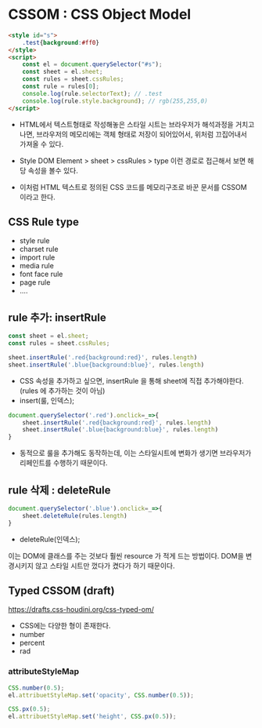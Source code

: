 # CSSOM : CSS Object Model

```html
<style id="s">
    .test{background:#ff0}
</style>
<script>
    const el = document.querySelector("#s");
    const sheet = el.sheet;
    const rules = sheet.cssRules;
    const rule = rules[0];
    console.log(rule.selectorText); // .test
    console.log(rule.style.background); // rgb(255,255,0)
</script>
```

- HTML에서 텍스트형태로 작성해놓은 스타일 시트는 브라우저가 해석과정을 거치고 나면, 브라우저의 메모리에는 객체 형태로 저장이 되어있어서, 위처럼 끄집어내서 가져올 수 있다. 

- Style DOM Element > sheet > cssRules > type 이런 경로로 접근해서 보면 해당 속성을 볼수 있다. 
- 이처럼 HTML 텍스트로 정의된 CSS 코드를 메모리구조로 바꾼 문서를 CSSOM 이라고 한다.



## CSS Rule type

- style rule
- charset rule
- import rule
- media rule
- font face rule
- page rule
- ....



## rule 추가:  insertRule

```javascript
const sheet = el.sheet;
const rules = sheet.cssRules;

sheet.insertRule('.red{background:red}', rules.length)
sheet.insertRule('.blue{background:blue}', rules.length)
```

- CSS 속성을 추가하고 싶으면, insertRule 을 통해 sheet에 직접 추가해야한다. (rules 에 추가하는 것이 아님)
- insert(룰, 인덱스);

```javascript
document.querySelector('.red').onclick=_=>{
    sheet.insertRule('.red{background:red}', rules.length)
    sheet.insertRule('.blue{background:blue}', rules.length)	
}
```

- 동적으로 룰을 추가해도 동작하는데, 이는 스타일시트에 변화가 생기면 브라우저가 리페인트를 수행하기 때문이다. 

## rule 삭제 :  deleteRule

```javascript
document.querySelector('.blue').onclick=_=>{
    sheet.deleteRule(rules.length)
}
```

- deleteRule(인덱스);



이는 DOM에 클래스를 주는 것보다 훨씬 resource 가 적게 드는 방법이다. DOM을 변경시키지 않고 스타일 시트만 껐다가 켰다가 하기 때문이다. 



## Typed CSSOM (draft)

https://drafts.css-houdini.org/css-typed-om/

- CSS에는 다양한 형이 존재한다. 
- number
- percent
- rad

### attributeStyleMap

```javascript
CSS.number(0.5);
el.attribuetStyleMap.set('opacity', CSS.number(0.5));

CSS.px(0.5);
el.attribuetStyleMap.set('height', CSS.px(0.5));
```

